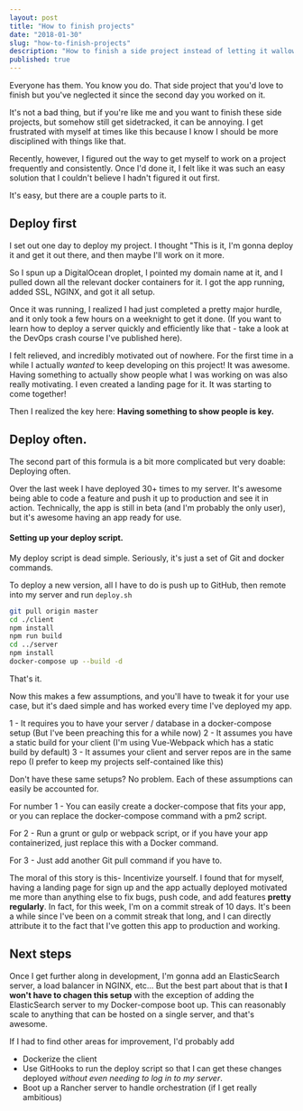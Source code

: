 ```yaml
---
layout: post
title: "How to finish projects"
date: "2018-01-30"
slug: "how-to-finish-projects"
description: "How to finish a side project instead of letting it wallow in pity inside your GitHub without any attention or love."
published: true
---
```


Everyone has them. You know you do. That side project that you'd love to finish but you've neglected it since the second day you worked on it. 

It's not a bad thing, but if you're like me and you want to finish these side projects, but somehow still get sidetracked, it can be annoying. I get frustrated with myself at times like this because I know I should be more disciplined with things like that. 

Recently, however, I figured out the way to get myself to work on a project frequently and consistently. Once I'd done it, I felt like it was such an easy solution that I couldn't believe I hadn't figured it out first. 

It's easy, but there are a couple parts to it. 

## Deploy first
I set out one day to deploy my project. I thought "This is it, I'm gonna deploy it and get it out there, and then maybe I'll work on it more. 

So I spun up a DigitalOcean droplet, I pointed my domain name at it, and I pulled down all the relevant docker containers for it. I got the app running, added SSL, NGINX, and got it all setup. 

Once it was running, I realized I had just completed a pretty major hurdle, and it only took a few hours on a weeknight to get it done. (If you want to learn how to deploy a server quickly and efficiently like that - take a look at the DevOps crash course I've published here).

I felt relieved, and incredibly motivated out of nowhere. For the first time in a while I actually _wanted_ to keep developing on this project! It was awesome. Having something to actually show people what I was working on was also really motivating. I even created a landing page for it. It was starting to come together!

Then I realized the key here: **Having something to show people is key.**

## Deploy often.

The second part of this formula is a bit more complicated but very doable: Deploying often. 

Over the last week I have deployed 30+ times to my server. It's awesome being able to code a feature and push it up to production and see it in action. Technically, the app is still in beta (and I'm probably the only user), but it's awesome having an app ready for use.

#### Setting up your deploy script. 

My deploy script is dead simple. Seriously, it's just a set of Git and docker commands. 

To deploy a new version, all I have to do is push up to GitHub, then remote into my server and run `deploy.sh`

```bash
git pull origin master
cd ./client
npm install
npm run build
cd ../server
npm install
docker-compose up --build -d
```

That's it. 

Now this makes a few assumptions, and you'll have to tweak it for your use case, but it's daed simple and has worked every time I've deployed my app.

1 - It requires you to have your server / database in a docker-compose setup (But I've been preaching this for a while now)
2 - It assumes you have a static build for your client (I'm using Vue-Webpack which has a static build by default)
3 - It assumes your client and server repos are in the same repo (I prefer to keep my projects self-contained like this)

Don't have these same setups? No problem. Each of these assumptions can easily be accounted for. 

For number 1 - You can easily create a docker-compose that fits your app, or you can replace the docker-compose command with a pm2 script. 

For 2 - Run a grunt or gulp or webpack script, or if you have your app containerized, just replace this with a Docker command.

For 3 - Just add another Git pull command if you have to. 

The moral of this story is this- Incentivize yourself. I found that for myself, having a landing page for sign up and the app actually deployed motivated me more than anything else to fix bugs, push code, and add features **pretty regularly**. In fact, for this week, I'm on a commit streak of 10 days. It's been a while since I've been on a commit streak that long, and I can directly attribute it to the fact that I've gotten this app to production and working. 

## Next steps 
Once I get further along in development, I'm gonna add an ElasticSearch server, a load balancer in NGINX, etc... But the best part about that is that **I won't have to chagen this setup** with the exception of adding the ElasticSearch server to my Docker-compose boot up. This can reasonably scale to anything that can be hosted on a single server, and that's awesome. 

If I had to find other areas for improvement, I'd probably add

- Dockerize the client 
- Use GitHooks to run the deploy script so that I can get these changes deployed _without even needing to log in to my server_.
- Boot up a Rancher server to handle orchestration (if I get really ambitious)


